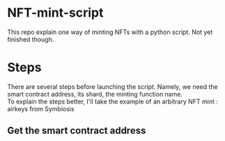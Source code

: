 # NFT-mint-script
This repo explain one way of minting NFTs with a python script.
Not yet finished though.

# Steps
There are several steps before launching the script. Namely, we need the smart contract address, its shard, the minting function name. <br>
To explain the steps better, I'll take the example of an arbitrary NFT mint : airkeys from Symbiosis

## Get the smart contract address

